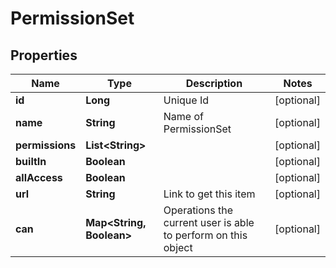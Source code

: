 # PermissionSet

## Properties
Name | Type | Description | Notes
------------ | ------------- | ------------- | -------------
**id** | **Long** | Unique Id |  [optional]
**name** | **String** | Name of PermissionSet |  [optional]
**permissions** | **List&lt;String&gt;** |  |  [optional]
**builtIn** | **Boolean** |  |  [optional]
**allAccess** | **Boolean** |  |  [optional]
**url** | **String** | Link to get this item |  [optional]
**can** | **Map&lt;String, Boolean&gt;** | Operations the current user is able to perform on this object |  [optional]
